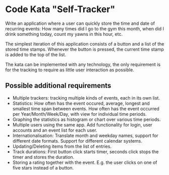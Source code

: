 Code Kata "Self-Tracker"
========================
Write an application where a user can quickly store the time and date of recurring events: How many times did I go to the gym this month, when did I drink something today, count my yawns in this hour, etc.

The simplest iteration of this application consists of a button and a list of the stored time stamps. Whenever the button is pressed, the current time stamp is added to the top of the list.

The kata can be implemented with any technology, the only requirement is for the tracking to require as little user interaction as possible.

Possible additional requirements
--------------------------------
- Multiple trackers: tracking multiple kinds of events, each in its own list.
- Statistics: How often has the event occured, average, longest and smallest time span between events. How often has the event occurred per Year/Month/Week/Day, with view for individual time periods.
- Graphing the statistics as histogram or chart over various time periods.
- Multiple users using the same app. Add functionality for login, user accounts and an event list for each user.
- Internationalisation: Translate month and weekday names, support for different date formats. Support for different calendar systems.
- Updating/Deleting items from the list of entries.
- Track durations: First button click starts timer, seconds click stops the timer and stores the duration.
- Storing a rating together with the event. E.g. the user clicks on one of five stars instead of a button.


